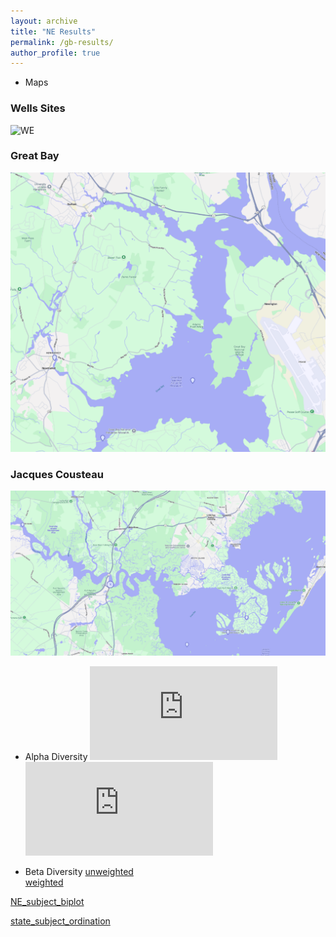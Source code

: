 ```yaml
---
layout: archive
title: "NE Results"
permalink: /gb-results/
author_profile: true
---
```

* Maps 
### Wells Sites
![WE](https://github.com/jthmiller/jthmiller.github.io/blob/master/images/WE.png?raw=true)

### Great Bay
![GB](https://github.com/jthmiller/jthmiller.github.io/blob/master/images/GB.png?raw=true)

### Jacques Cousteau 
![JC](https://github.com/jthmiller/jthmiller.github.io/blob/master/images/JC.png?raw=true)


* Alpha Diversity
![Diversity](https://github.com/jthmiller/jthmiller.github.io/blob/master/images/NERRS-NE_18s_observed_diversity.pdf?raw=true)
![Shannon](https://github.com/jthmiller/jthmiller.github.io/blob/master/images/NERRS-NE_18s_shannon_diversity.pdf?raw=true)

* Beta Diversity
[unweighted](https://view.qiime2.org/visualization/?src=https://jthmiller.github.io/files/results/nerrs/regional/NE_with-repl/unweighted_unifrac_emperor.qzv)  
[weighted](https://view.qiime2.org/visualization/?src=https://jthmiller.github.io/files/results/nerrs/regional/NE_with-repl/weighted_unifrac_emperor.qzv)

[NE_subject_biplot](https://view.qiime2.org/visualization/?src=https://jthmiller.github.io/files/results/nerrs/regional/NE_with-repl/NE_gemelli-ctf/NE_subject_biplot.qzv)

[state_subject_ordination](https://view.qiime2.org/visualization/?src=https://jthmiller.github.io/files/results/nerrs/regional/NE_with-repl/NE_gemelli-ctf/state_subject_ordination.qzv)



